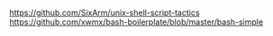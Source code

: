 https://github.com/SixArm/unix-shell-script-tactics
https://github.com/xwmx/bash-boilerplate/blob/master/bash-simple
